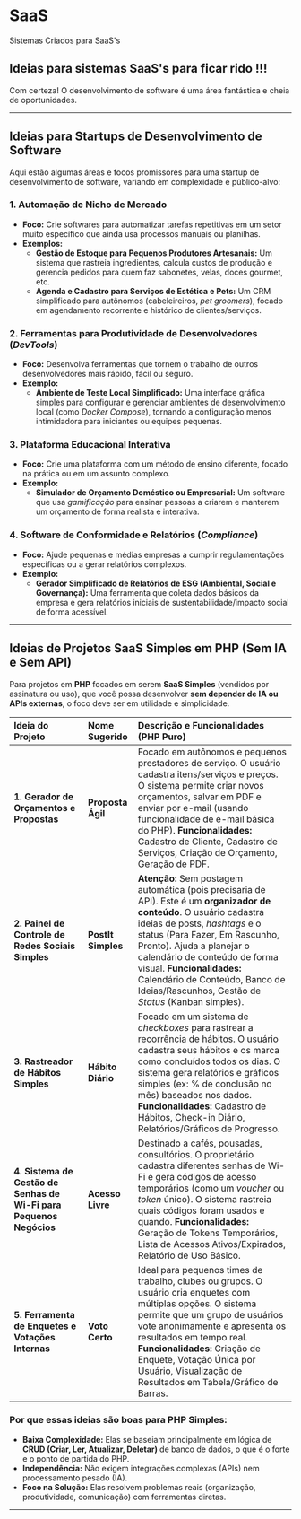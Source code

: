 # SaaS
Sistemas Criados para SaaS's


## Ideias para sistemas SaaS's para ficar rido !!! 

Com certeza! O desenvolvimento de software é uma área fantástica e cheia de oportunidades.

---

## Ideias para Startups de Desenvolvimento de Software

Aqui estão algumas áreas e focos promissores para uma startup de desenvolvimento de software, variando em complexidade e público-alvo:

### 1. **Automação de Nicho de Mercado**
* **Foco:** Crie softwares para automatizar tarefas repetitivas em um setor muito específico que ainda usa processos manuais ou planilhas.
* **Exemplos:**
    * **Gestão de Estoque para Pequenos Produtores Artesanais:** Um sistema que rastreia ingredientes, calcula custos de produção e gerencia pedidos para quem faz sabonetes, velas, doces gourmet, etc.
    * **Agenda e Cadastro para Serviços de Estética e Pets:** Um CRM simplificado para autônomos (cabeleireiros, *pet groomers*), focado em agendamento recorrente e histórico de clientes/serviços.

### 2. **Ferramentas para Produtividade de Desenvolvedores (*DevTools*)**
* **Foco:** Desenvolva ferramentas que tornem o trabalho de outros desenvolvedores mais rápido, fácil ou seguro.
* **Exemplo:**
    * **Ambiente de Teste Local Simplificado:** Uma interface gráfica simples para configurar e gerenciar ambientes de desenvolvimento local (como *Docker Compose*), tornando a configuração menos intimidadora para iniciantes ou equipes pequenas.

### 3. **Plataforma Educacional Interativa**
* **Foco:** Crie uma plataforma com um método de ensino diferente, focado na prática ou em um assunto complexo.
* **Exemplo:**
    * **Simulador de Orçamento Doméstico ou Empresarial:** Um software que usa *gamificação* para ensinar pessoas a criarem e manterem um orçamento de forma realista e interativa.

### 4. **Software de Conformidade e Relatórios (*Compliance*)**
* **Foco:** Ajude pequenas e médias empresas a cumprir regulamentações específicas ou a gerar relatórios complexos.
* **Exemplo:**
    * **Gerador Simplificado de Relatórios de ESG (Ambiental, Social e Governança):** Uma ferramenta que coleta dados básicos da empresa e gera relatórios iniciais de sustentabilidade/impacto social de forma acessível.

---

## Ideias de Projetos SaaS Simples em PHP (Sem IA e Sem API)

Para projetos em **PHP** focados em serem **SaaS Simples** (vendidos por assinatura ou uso), que você possa desenvolver **sem depender de IA ou APIs externas**, o foco deve ser em utilidade e simplicidade.

| Ideia do Projeto | Nome Sugerido | Descrição e Funcionalidades (PHP Puro) |
| :--- | :--- | :--- |
| **1. Gerador de Orçamentos e Propostas** | **Proposta Ágil** | Focado em autônomos e pequenos prestadores de serviço. O usuário cadastra itens/serviços e preços. O sistema permite criar novos orçamentos, salvar em PDF e enviar por e-mail (usando funcionalidade de e-mail básica do PHP). **Funcionalidades:** Cadastro de Cliente, Cadastro de Serviços, Criação de Orçamento, Geração de PDF. |
| **2. Painel de Controle de Redes Sociais Simples** | **PostIt Simples** | **Atenção:** Sem postagem automática (pois precisaria de API). Este é um **organizador de conteúdo**. O usuário cadastra ideias de posts, *hashtags* e o status (Para Fazer, Em Rascunho, Pronto). Ajuda a planejar o calendário de conteúdo de forma visual. **Funcionalidades:** Calendário de Conteúdo, Banco de Ideias/Rascunhos, Gestão de *Status* (Kanban simples). |
| **3. Rastreador de Hábitos Simples** | **Hábito Diário** | Focado em um sistema de *checkboxes* para rastrear a recorrência de hábitos. O usuário cadastra seus hábitos e os marca como concluídos todos os dias. O sistema gera relatórios e gráficos simples (ex: \% de conclusão no mês) baseados nos dados. **Funcionalidades:** Cadastro de Hábitos, Check-in Diário, Relatórios/Gráficos de Progresso. |
| **4. Sistema de Gestão de Senhas de Wi-Fi para Pequenos Negócios** | **Acesso Livre** | Destinado a cafés, pousadas, consultórios. O proprietário cadastra diferentes senhas de Wi-Fi e gera códigos de acesso temporários (como um *voucher* ou *token* único). O sistema rastreia quais códigos foram usados e quando. **Funcionalidades:** Geração de Tokens Temporários, Lista de Acessos Ativos/Expirados, Relatório de Uso Básico. |
| **5. Ferramenta de Enquetes e Votações Internas** | **Voto Certo** | Ideal para pequenos times de trabalho, clubes ou grupos. O usuário cria enquetes com múltiplas opções. O sistema permite que um grupo de usuários vote anonimamente e apresenta os resultados em tempo real. **Funcionalidades:** Criação de Enquete, Votação Única por Usuário, Visualização de Resultados em Tabela/Gráfico de Barras. |

### Por que essas ideias são boas para PHP Simples:

* **Baixa Complexidade:** Elas se baseiam principalmente em lógica de **CRUD (Criar, Ler, Atualizar, Deletar)** de banco de dados, o que é o forte e o ponto de partida do PHP.
* **Independência:** Não exigem integrações complexas (APIs) nem processamento pesado (IA).
* **Foco na Solução:** Elas resolvem problemas reais (organização, produtividade, comunicação) com ferramentas diretas.

---

